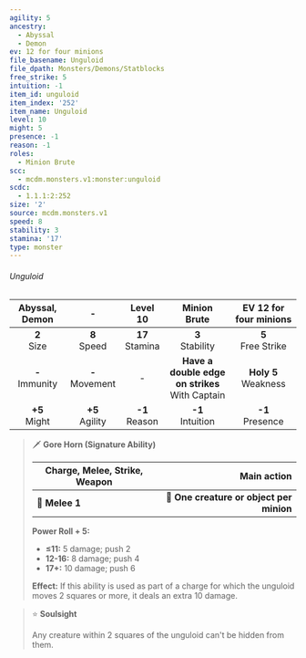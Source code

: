 ```yaml
---
agility: 5
ancestry:
  - Abyssal
  - Demon
ev: 12 for four minions
file_basename: Unguloid
file_dpath: Monsters/Demons/Statblocks
free_strike: 5
intuition: -1
item_id: unguloid
item_index: '252'
item_name: Unguloid
level: 10
might: 5
presence: -1
reason: -1
roles:
  - Minion Brute
scc:
  - mcdm.monsters.v1:monster:unguloid
scdc:
  - 1.1.1:2:252
size: '2'
source: mcdm.monsters.v1
speed: 8
stability: 3
stamina: '17'
type: monster
---
```


###### Unguloid

|   Abyssal, Demon    |          -          |      Level 10       |                    Minion Brute                     |  EV 12 for four minions  |
| :-----------------: | :-----------------: | :-----------------: | :-------------------------------------------------: | :----------------------: |
|   **2**<br/> Size   |  **8**<br/> Speed   | **17**<br/> Stamina |                **3**<br/> Stability                 |  **5**<br/> Free Strike  |
| **-**<br/> Immunity | **-**<br/> Movement |          -          | **Have a double edge on strikes**<br/> With Captain | **Holy 5**<br/> Weakness |
|  **+5**<br/> Might  | **+5**<br/> Agility | **-1**<br/> Reason  |                **-1**<br/> Intuition                |   **-1**<br/> Presence   |

<!-- -->
> 🗡 **Gore Horn (Signature Ability)**
>
> | **Charge, Melee, Strike, Weapon** |                          **Main action** |
> | --------------------------------- | ---------------------------------------: |
> | **📏 Melee 1**                    | **🎯 One creature or object per minion** |
>
> **Power Roll + 5:**
>
> - **≤11:** 5 damage; push 2
> - **12-16:** 8 damage; push 4
> - **17+:** 10 damage; push 6
>
> **Effect:** If this ability is used as part of a charge for which the unguloid moves 2 squares or more, it deals an extra 10 damage.

<!-- -->
> ⭐️ **Soulsight**
>
> Any creature within 2 squares of the unguloid can't be hidden from them.
